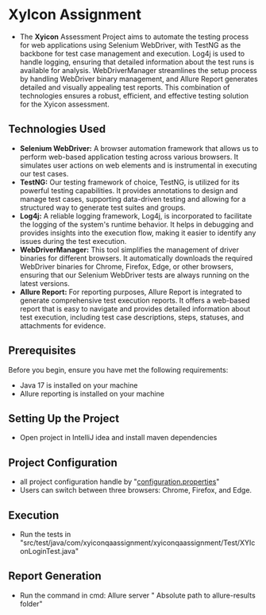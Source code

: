 # XyIcon Assignment

- The **Xyicon** Assessment Project aims to automate the testing process for web applications using Selenium WebDriver,
with TestNG as the backbone for test case management and execution. 
Log4j is used to handle logging, 
ensuring that detailed information about the test runs is available for analysis. 
WebDriverManager streamlines the setup process by handling WebDriver binary management, 
and Allure Report generates detailed and visually appealing test reports. 
This combination of technologies ensures a robust, efficient, and effective testing solution for the Xyicon assessment.

## Technologies Used

- **Selenium WebDriver:** A browser automation framework that allows us to perform web-based application testing across various browsers. It simulates user actions on web elements and is instrumental in executing our test cases.
- **TestNG:** Our testing framework of choice, TestNG, is utilized for its powerful testing capabilities. It provides annotations to design and manage test cases, supporting data-driven testing and allowing for a structured way to generate test suites and groups.
- **Log4j:** A reliable logging framework, Log4j, is incorporated to facilitate the logging of the system's runtime behavior. It helps in debugging and provides insights into the execution flow, making it easier to identify any issues during the test execution.
- **WebDriverManager:** This tool simplifies the management of driver binaries for different browsers. It automatically downloads the required WebDriver binaries for Chrome, Firefox, Edge, or other browsers, ensuring that our Selenium WebDriver tests are always running on the latest versions.
- **Allure Report:** For reporting purposes, Allure Report is integrated to generate comprehensive test execution reports. It offers a web-based report that is easy to navigate and provides detailed information about test execution, including test case descriptions, steps, statuses, and attachments for evidence.

## Prerequisites

Before you begin, ensure you have met the following requirements:
- Java 17 is installed on your machine
- Allure reporting is installed on your machine

## Setting Up the Project

- Open project in IntelliJ idea and install maven dependencies


## Project Configuration

- all project configuration handle by "[configuration.properties](src%2Ftest%2Fresources%2Fconfig%2Fconfiguration.properties)"
- Users can switch between three browsers: Chrome, Firefox, and Edge.

## Execution 

- Run the tests in "src/test/java/com/xyiconqaassignment/xyiconqaassignment/Test/XYIconLoginTest.java"


## Report Generation

- Run the command in cmd:  Allure server " Absolute path to allure-results folder"